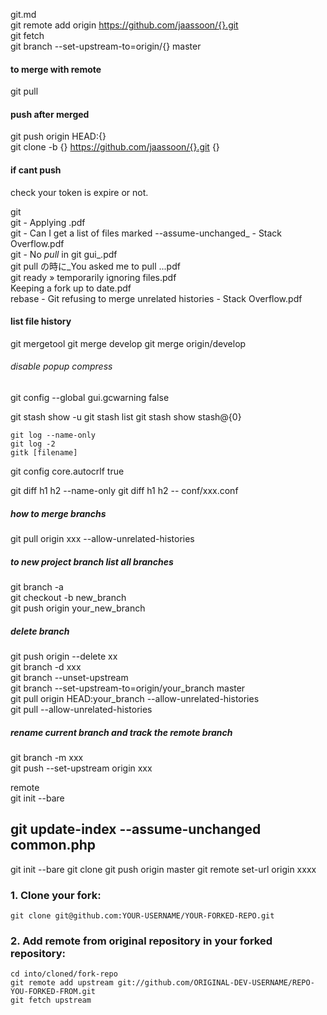 git.md  
git remote add origin https://github.com/jaassoon/{}.git  
git fetch  
git branch --set-upstream-to=origin/{} master  
#### to merge with remote
git pull  
#### push after merged
git push origin HEAD:{}  
git clone -b {} https://github.com/jaassoon/{}.git {}  
#### if cant push
check your token is expire or not.  

git  
git - Applying .pdf  
git - Can I get a list of files marked --assume-unchanged_ - Stack Overflow.pdf  
git - No _pull_ in git gui_.pdf  
git pull の時に_You asked me to pull ...pdf  
git ready » temporarily ignoring files.pdf  
Keeping a fork up to date.pdf  
rebase - Git refusing to merge unrelated histories - Stack Overflow.pdf  


#### list file history
git mergetool
git merge develop
git merge origin/develop

###### disable popup compress
git config --global gui.gcwarning false

git stash show -u
git stash list
git stash show stash@{0}
```
git log --name-only  
git log -2
gitk [filename]
```
git config core.autocrlf true

git diff h1 h2 --name-only
git diff h1 h2 -- conf/xxx.conf  
##### how to merge branchs
git pull origin xxx --allow-unrelated-histories  

##### to new project branch  list all branches
git branch -a  
git checkout -b new_branch  
git push origin your_new_branch  

##### delete branch
git push origin --delete xx  
git branch -d xxx  
git branch --unset-upstream  
git branch --set-upstream-to=origin/your_branch master  
git pull origin HEAD:your_branch --allow-unrelated-histories  
git pull --allow-unrelated-histories  


##### rename current branch and track the remote branch
git branch -m xxx  
git push --set-upstream origin xxx  


remote  
git init --bare  

git update-index --assume-unchanged common.php
---------------------------------------------
git init --bare
git clone
git push origin master
git remote set-url origin xxxx  

### 1. Clone your fork:

    git clone git@github.com:YOUR-USERNAME/YOUR-FORKED-REPO.git

### 2. Add remote from original repository in your forked repository: 

    cd into/cloned/fork-repo
    git remote add upstream git://github.com/ORIGINAL-DEV-USERNAME/REPO-YOU-FORKED-FROM.git
    git fetch upstream
